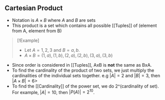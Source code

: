 ## Cartesian Product
- Notation is $A\times B$ where $A$ and $B$ are sets
- This product is a set which contains all possible [[Tuples]] of (element from A, element from B)
> [!Example]
> - Let $A = {1, 2, 3}$ and $B = {a, b}$.
> - $A\times B = {(1, a), (1, b), (2, a), (2, b), (3, a), (3, b)}$
- Since order is considered in [[Tuples]], AxB is **not** the same as BxA.
- To find the cardinality of the product of two sets, we just multiply the cardinalities of the individual sets together. e.g $|A| = 2$ and $|B| = 3$, then $|A\times B| = 6$> 
- To find the [[Cardinality]] of the power set, we do 2^(cardinality of set). For example, $|A| = 10$, then $|P(A)| = 2^{10}$. 


